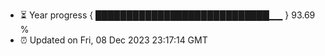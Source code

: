 - ⏳ Year progress { ████████████████████████████▁▁ } 93.69 %
- ⏰ Updated on Fri, 08 Dec 2023 23:17:14 GMT

